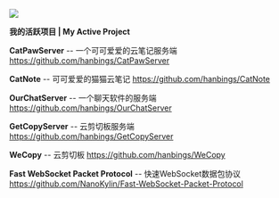 ![](https://github-readme-stats.vercel.app/api?username=hanbings&show_icons=true&hide=contribs,prs&cache_seconds=86400&theme=dark)

**我的活跃项目 | My Active Project**

**CatPawServer** -- 一个可可爱爱的云笔记服务端 https://github.com/hanbings/CatPawServer

**CatNote** -- 可可爱爱的猫猫云笔记 https://github.com/hanbings/CatNote

**OurChatServer** -- 一个聊天软件的服务端 https://github.com/hanbings/OurChatServer

**GetCopyServer** -- 云剪切板服务端 https://github.com/hanbings/GetCopyServer

**WeCopy** -- 云剪切板 https://github.com/hanbings/WeCopy

**Fast WebSocket Packet Protocol** -- 快速WebSocket数据包协议 https://github.com/NanoKylin/Fast-WebSocket-Packet-Protocol

